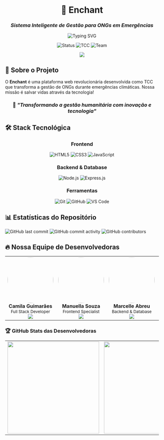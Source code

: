 <div align="center">

# 🌊 Enchant
### *Sistema Inteligente de Gestão para ONGs em Emergências*

<img src="https://readme-typing-svg.herokuapp.com?font=Fira+Code&weight=600&size=28&duration=3000&pause=1000&color=00D4FF&center=true&vCenter=true&multiline=true&repeat=false&width=600&height=100&lines=Salvando+vidas+com+tecnologia;Conectando+ONGs+e+comunidades" alt="Typing SVG" />

![Status](https://img.shields.io/badge/Status-🚀%20Em%20Desenvolvimento-brightgreen?style=for-the-badge&logo=rocket)
![TCC](https://img.shields.io/badge/TCC-SESI%2FSENAI-blue?style=for-the-badge&logo=graduation-cap)
![Team](https://img.shields.io/badge/Team-3%20Devs-purple?style=for-the-badge&logo=users)

<img src="https://user-images.githubusercontent.com/73097560/115834477-dbab4500-a447-11eb-908a-139a6edaec5c.gif">

</div>

## 🎯 Sobre o Projeto

O **Enchant** é uma plataforma web revolucionária desenvolvida como TCC que transforma a gestão de ONGs durante emergências climáticas. Nossa missão é salvar vidas através da tecnologia!

<div align="center">

### 🌟 *"Transformando a gestão humanitária com inovação e tecnologia"*

</div>

## 🛠️ Stack Tecnológica

<div align="center">

### Frontend
![HTML5](https://img.shields.io/badge/HTML5-E34F26?style=for-the-badge&logo=html5&logoColor=white)
![CSS3](https://img.shields.io/badge/CSS3-1572B6?style=for-the-badge&logo=css3&logoColor=white)
![JavaScript](https://img.shields.io/badge/JavaScript-F7DF1E?style=for-the-badge&logo=javascript&logoColor=black)

### Backend & Database
![Node.js](https://img.shields.io/badge/Node.js-43853D?style=for-the-badge&logo=node.js&logoColor=white)
![Express.js](https://img.shields.io/badge/Express.js-404D59?style=for-the-badge)

### Ferramentas
![Git](https://img.shields.io/badge/Git-F05032?style=for-the-badge&logo=git&logoColor=white)
![GitHub](https://img.shields.io/badge/GitHub-100000?style=for-the-badge&logo=github&logoColor=white)
![VS Code](https://img.shields.io/badge/VS%20Code-007ACC?style=for-the-badge&logo=visual%20studio%20code&logoColor=white)

</div>

## 📊 Estatísticas do Repositório

![GitHub last commit](https://img.shields.io/github/last-commit/camilaguimaraessss/enchant?style=for-the-badge&color=blue)
![GitHub commit activity](https://img.shields.io/github/commit-activity/m/camilaguimaraessss/enchant?style=for-the-badge&color=brightgreen)
![GitHub contributors](https://img.shields.io/github/contributors/camilaguimaraessss/enchant?style=for-the-badge&color=orange)

</div>

## 🔥 Nossa Equipe de Desenvolvedoras

<table align="center">
<tr>
<td align="center">
<img src="https://github.com/camilaguimaraessss.png" width="150px" style="border-radius: 50%"><br>
<b>Camila Guimarães</b><br>
<sub>Full Stack Developer</sub><br>
<a href="https://github.com/camilaguimaraessss">
<img src="https://img.shields.io/badge/GitHub-100000?style=for-the-badge&logo=github&logoColor=white">
</a>
</td>
<td align="center">
<img src="https://github.com/Manuella2504.png" width="150px" style="border-radius: 50%"><br>
<b>Manuella Souza</b><br>
<sub>Frontend Specialist</sub><br>
<a href="https://github.com/Manuella2504">
<img src="https://img.shields.io/badge/GitHub-100000?style=for-the-badge&logo=github&logoColor=white">
</a>
</td>
<td align="center">
<img src="https://github.com/salada096.png" width="150px" style="border-radius: 50%"><br>
<b>Marcelle Abreu</b><br>
<sub>Backend & Database</sub><br>
<a href="https://github.com/salada096">
<img src="https://img.shields.io/badge/GitHub-100000?style=for-the-badge&logo=github&logoColor=white">
</a>
</td>
<td align="center">
<img src="https://github.com/GUIOLI08.png" width="150px" style="border-radius: 50%"><br>
<b>Guilherme Oliver</b><br>
<sub>Full Stack Developer</sub><br>
<a href="https://github.com/GUIOLI08">
<img src="https://img.shields.io/badge/GitHub-100000?style=for-the-badge&logo=github&logoColor=white">
</a>
</td>
<td align="center">
<img src="https://github.com/Marcdotcomb1ne.png" width="150px" style="border-radius: 50%"><br>
<b>Marcos Henry</b><br>
<sub>Full Stack Developer</sub><br>
<a href="https://github.com/Marcdotcomb1ne">
<img src="https://img.shields.io/badge/GitHub-100000?style=for-the-badge&logo=github&logoColor=white">
</a>
</td>
<td align="center">
<img src="https://github.com/Andressa-gith.png" width="150px" style="border-radius: 50%"><br>
<b>Andressa Cruz</b><br>
<sub>Full Stack Developer</sub><br>
<a href="https://github.com/Andressa-gith">
<img src="https://img.shields.io/badge/GitHub-100000?style=for-the-badge&logo=github&logoColor=white">
</a>
</td>
</tr>
</table>

### 🏆 GitHub Stats das Desenvolvedoras

<div align="center">
<table>
<tr>
<td align="center">
<img src="https://github-readme-streak-stats.herokuapp.com/?user=camilaguimaraessss&theme=tokyonight&hide_border=true&fire=00D4FF&ring=00D4FF&currStreakLabel=00D4FF" width="300">
</td>
<td align="center">
<img src="https://github-readme-streak-stats.herokuapp.com/?user=Manuella2504&theme=tokyonight&hide_border=true&fire=00D4FF&ring=00D4FF&currStreakLabel=00D4FF" width="300">
</td>
<td align="center">
<img src="https://github-readme-streak-stats.herokuapp.com/?user=salada096&theme=tokyonight&hide_border=true&fire=00D4FF&ring=00D4FF&currStreakLabel=00D4FF" width="300">
</td>
</tr>
</table>
</div>
